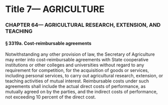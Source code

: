 
# Title 7— AGRICULTURE
### CHAPTER 64— AGRICULTURAL RESEARCH, EXTENSION, AND TEACHING
#### § 3319a. Cost-reimbursable agreements

Notwithstanding any other provision of law, the Secretary of Agriculture may enter into cost-reimbursable agreements with State cooperative institutions or other colleges and universities without regard to any requirement for competition, for the acquisition of goods or services, including personal services, to carry out agricultural research, extension, or teaching activities of mutual interest. Reimbursable costs under such agreements shall include the actual direct costs of performance, as mutually agreed on by the parties, and the indirect costs of performance, not exceeding 10 percent of the direct cost.
